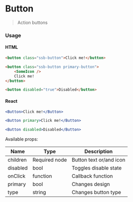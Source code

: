 Button
========

> Action buttons

### Usage

#### HTML

```html
<button class="ssb-button">Click me!</button>

<button class="ssb-button primary-button">
    <SomeIcon />
    Click me!
</button>

<button disabled="true">Disabled</button>
```

#### React

```jsx harmony
<Button>Click me!</Button>

<Button primary>Click me!</Button>

<Button disabled>Disabled</Button>
```

Available props:

| Name       | Type           | Description  |
| ---------- | ------------- | ----- |
| children | Required node | Button text or/and icon |
| disabled | bool | Toggles disable state |
| onClick | function | Callback function |
| primary | bool | Changes design |
| type | string | Changes button type |
